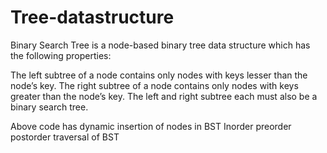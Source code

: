 # Tree-datastructure

Binary Search Tree is a node-based binary tree data structure which has the following properties:

The left subtree of a node contains only nodes with keys lesser than the node’s key.
The right subtree of a node contains only nodes with keys greater than the node’s key.
The left and right subtree each must also be a binary search tree.


Above code has dynamic insertion of nodes in BST 
Inorder
preorder
postorder traversal of BST 
